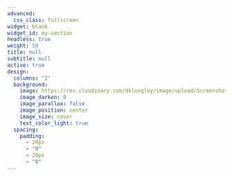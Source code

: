 ```yaml
---
advanced:
  css_class: fullscreen
widget: blank
widget_id: my-section
headless: true
weight: 50
title: null
subtitle: null
active: true
design:
  columns: "2"
  background:
    image: https://res.cloudinary.com/dklongley/image/upload/Screenshot_from_2022-06-09_14-50-39.jpg
    image_darken: 0
    image_parallax: false
    image_position: center
    image_size: cover
    text_color_light: true
  spacing:
    padding:
      - 20px
      - "0"
      - 20px
      - "0"
---
```

